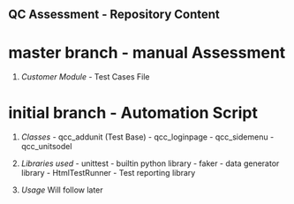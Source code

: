 ## QC Assessment - Repository Content

# master branch - manual Assessment
  1. *Customer Module*
    - Test Cases File

# initial branch - Automation Script 
  1. *Classes*
    - qcc_addunit (Test Base) 
    - qcc_loginpage
    - qcc_sidemenu
    - qcc_unitsodel 

  2. *Libraries used*
    - unittest - builtin python library
    - faker - data generator library
    - HtmlTestRunner - Test reporting library

  3. *Usage*
    Will follow later



